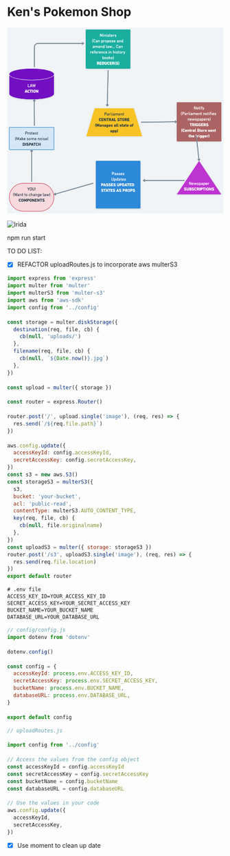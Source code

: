 # Ken's Pokemon Shop

![REDUX Diagram ](./REDUX.png)

![Irida](https://www.titancards.co.uk/image/cache/catalog/products/Pokemon_Card_Singles/Astral_Radiance/186-189-Irida-1100x1100h.jpg)

npm run start

TO DO LIST:

-[x] REFACTOR uploadRoutes.js to incorporate aws multerS3

```js
import express from 'express'
import multer from 'multer'
import multerS3 from 'multer-s3'
import aws from 'aws-sdk'
import config from '../config'

const storage = multer.diskStorage({
  destination(req, file, cb) {
    cb(null, 'uploads/')
  },
  filename(req, file, cb) {
    cb(null, `${Date.now()}.jpg`)
  },
})

const upload = multer({ storage })

const router = express.Router()

router.post('/', upload.single('image'), (req, res) => {
  res.send(`/${req.file.path}`)
})

aws.config.update({
  accessKeyId: config.accessKeyId,
  secretAccessKey: config.secretAccessKey,
})
const s3 = new aws.S3()
const storageS3 = multerS3({
  s3,
  bucket: 'your-bucket',
  acl: 'public-read',
  contentType: multerS3.AUTO_CONTENT_TYPE,
  key(req, file, cb) {
    cb(null, file.originalname)
  },
})
const uploadS3 = multer({ storage: storageS3 })
router.post('/s3', uploadS3.single('image'), (req, res) => {
  res.send(req.file.location)
})
export default router
```

```shell
# .env file
ACCESS_KEY_ID=YOUR_ACCESS_KEY_ID
SECRET_ACCESS_KEY=YOUR_SECRET_ACCESS_KEY
BUCKET_NAME=YOUR_BUCKET_NAME
DATABASE_URL=YOUR_DATABASE_URL
```

```js
// config/config.js
import dotenv from 'dotenv'

dotenv.config()

const config = {
  accessKeyId: process.env.ACCESS_KEY_ID,
  secretAccessKey: process.env.SECRET_ACCESS_KEY,
  bucketName: process.env.BUCKET_NAME,
  databaseURL: process.env.DATABASE_URL,
}

export default config
```

```js
// uploadRoutes.js

import config from '../config'

// Access the values from the config object
const accessKeyId = config.accessKeyId
const secretAccessKey = config.secretAccessKey
const bucketName = config.bucketName
const databaseURL = config.databaseURL

// Use the values in your code
aws.config.update({
  accessKeyId,
  secretAccessKey,
})
```

-[x] Use moment to clean up date

